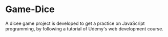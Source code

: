 # Game-Dice
 
 A dicee game project is developed to get a practice on JavaScript programming, by following a tutorial of Udemy's web development course.
